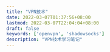 ```yaml
---
title: "VPN技术"
date: 2022-03-07T01:37:56+08:00
lastmod: 2022-03-07T22:04:04+08:00
draft: false
keywords: ['openvpn', 'shadowsocks']
description: "VPN技术学习笔记"
---
```


<!--more-->